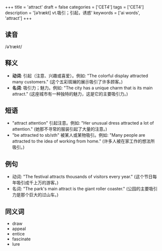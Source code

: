 +++
title = 'attract'
draft = false
categories = ['CET4']
tags = ['CET4']
description = '[əˈtrækt] vt.吸引；引起，诱惑'
keywords = ['ai words', 'attract']
+++

## 读音
/əˈtrækt/

## 释义
- **动词**: 引起（注意、兴趣或喜爱）。例如: "The colorful display attracted many customers." (这个五彩斑斓的展示吸引了许多顾客。)
- **名词**: 吸引力；魅力。例如: "The city has a unique charm that is its main attract." (这座城市有一种独特的魅力，这是它的主要吸引力。)

## 短语
- "attract attention" 引起注意。例如: "Her unusual dress attracted a lot of attention." (她那不寻常的服装引起了大量的注意。)
- "be attracted to sb/sth" 被某人或某物吸引。例如: "Many people are attracted to the idea of working from home." (许多人被在家工作的想法所吸引。)

## 例句
- 动词: "The festival attracts thousands of visitors every year." (这个节日每年吸引成千上万的游客。)
- 名词: "The park's main attract is the giant roller coaster." (公园的主要吸引力是那个巨大的过山车。)

## 同义词
- draw
- appeal
- entice
- fascinate
- lure
